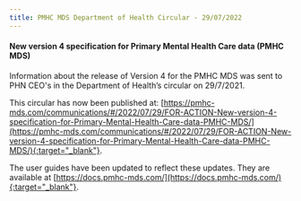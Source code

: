 ```yaml
---
title: PMHC MDS Department of Health Circular - 29/07/2022
---
```


#### New version 4 specification for Primary Mental Health Care data (PMHC MDS)

Information about the release of Version 4 for the PMHC MDS was sent
to PHN CEO's in the Department of Health’s circular on 29/7/2021.

This circular has now been published at:
[https://pmhc-mds.com/communications/#/2022/07/29/FOR-ACTION-New-version-4-specification-for-Primary-Mental-Health-Care-data-PMHC-MDS/](https://pmhc-mds.com/communications/#/2022/07/29/FOR-ACTION-New-version-4-specification-for-Primary-Mental-Health-Care-data-PMHC-MDS/){:target="_blank"}.

The user guides have been updated to reflect these updates. They are available
at [https://docs.pmhc-mds.com/](https://docs.pmhc-mds.com/){:target="_blank"}.
